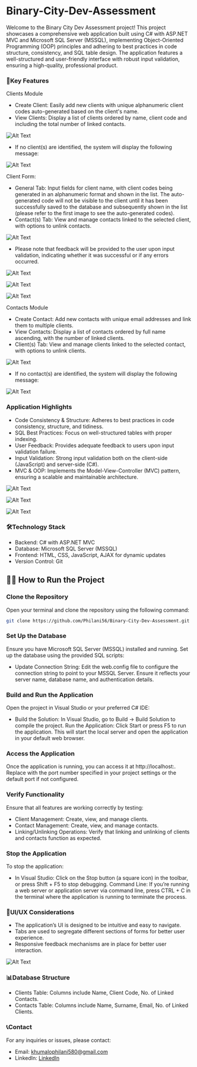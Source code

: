 # Binary-City-Dev-Assessment

Welcome to the Binary City Dev Assessment project! This project showcases a comprehensive web application built using C# with ASP.NET MVC and Microsoft SQL Server (MSSQL), implementing Object-Oriented Programming (OOP) principles and adhering to best practices in code structure, consistency, and SQL table design. The application features a well-structured and user-friendly interface with robust input validation, ensuring a high-quality, professional product.

### 🌟Key Features

Clients Module

- Create Client: Easily add new clients with unique alphanumeric client codes auto-generated based on the client's name.
- View Clients: Display a list of clients ordered by name, client code and including the total number of linked contacts.
 
![Alt Text](./images/15.JPG)

- If no client(s) are identified, the system will display the following message:
  
![Alt Text](./images/4.JPG)

Client Form:

- General Tab: Input fields for client name, with client codes being generated in an alphanumeric format and shown in the list. The auto-generated code will not be visible to the client until it has been successfully saved to the database and subsequently shown in the list (please refer to the first image to see the auto-generated codes).
- Contact(s) Tab: View and manage contacts linked to the selected client, with options to unlink contacts.

![Alt Text](./images/11.JPG)

- Please note that feedback will be provided to the user upon input validation, indicating whether it was successful or if any errors occurred.

![Alt Text](./images/12.JPG)

![Alt Text](./images/13.JPG)

![Alt Text](./images/14.JPG)

Contacts Module

- Create Contact: Add new contacts with unique email addresses and link them to multiple clients.
- View Contacts: Display a list of contacts ordered by full name ascending, with the number of linked clients.
- Client(s) Tab: View and manage clients linked to the selected contact, with options to unlink clients.



![Alt Text](./images/19.JPG)

- If no contact(s) are identified, the system will display the following message:

![Alt Text](./images/5.JPG)

### Application Highlights

- Code Consistency & Structure: Adheres to best practices in code consistency, structure, and tidiness.
- SQL Best Practices: Focus on well-structured tables with proper indexing.
- User Feedback: Provides adequate feedback to users upon input validation failure.
- Input Validation: Strong input validation both on the client-side (JavaScript) and server-side (C#).
- MVC & OOP: Implements the Model-View-Controller (MVC) pattern, ensuring a scalable and maintainable architecture.

![Alt Text](./images/8.JPG)

![Alt Text](./images/9.JPG)

![Alt Text](./images/10.JPG)

### 🛠️Technology Stack

- Backend: C# with ASP.NET MVC
- Database: Microsoft SQL Server (MSSQL)
- Frontend: HTML, CSS, JavaScript, AJAX for dynamic updates
- Version Control: Git

## 🧑‍💻 How to Run the Project

### Clone the Repository

Open your terminal and clone the repository using the following command:

```bash
git clone https://github.com/Philani56/Binary-City-Dev-Assessment.git
```

### Set Up the Database

Ensure you have Microsoft SQL Server (MSSQL) installed and running. Set up the database using the provided SQL scripts:

- Update Connection String: Edit the web.config file to configure the connection string to point to your MSSQL Server. Ensure it reflects your server name, database name, and authentication details.

### Build and Run the Application

Open the project in Visual Studio or your preferred C# IDE:

- Build the Solution: In Visual Studio, go to Build -> Build Solution to compile the project.
Run the Application: Click Start or press F5 to run the application. This will start the local server and open the application in your default web browser.

### Access the Application
Once the application is running, you can access it at http://localhost:<port>. Replace <port> with the port number specified in your project settings or the default port if not configured.

### Verify Functionality
Ensure that all features are working correctly by testing:

- Client Management: Create, view, and manage clients.
- Contact Management: Create, view, and manage contacts.
- Linking/Unlinking Operations: Verify that linking and unlinking of clients and contacts function as expected.

### Stop the Application

To stop the application:

- In Visual Studio: Click on the Stop button (a square icon) in the toolbar, or press Shift + F5 to stop debugging.
Command Line: If you’re running a web server or application server via command line, press CTRL + C in the terminal where the application is running to terminate the process.

### 🎨UI/UX Considerations
- The application’s UI is designed to be intuitive and easy to navigate.
- Tabs are used to segregate different sections of forms for better user experience.
- Responsive feedback mechanisms are in place for better user interaction.

![Alt Text](./images/1.JPG)

### 📊Database Structure
- Clients Table: Columns include Name, Client Code, No. of Linked Contacts.
- Contacts Table: Columns include Name, Surname, Email, No. of Linked Clients.

### 📞Contact
For any inquiries or issues, please contact:

- Email: khumalophilani580@gmail.com
- LinkedIn: [LinkedIn](https://www.linkedin.com/in/nhlakanipho-philani-khumalo-679726224/)
  

